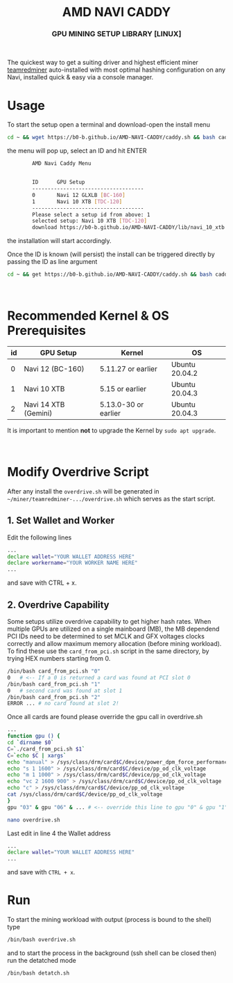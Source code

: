 <h1 align=center><strong>AMD</strong> NAVI CADDY 
<h3 align=center>GPU MINING SETUP LIBRARY [LINUX]</h3>

<br>

The quickest way to get a suiting driver and highest efficient miner [teamredminer](https://github.com/todxx/teamredminer) auto-installed with most optimal hashing configuration on any Navi, installed quick & easy via a console manager.


# Usage

To start the setup open a terminal and download-open the install menu

```bash
cd ~ && wget https://b0-b.github.io/AMD-NAVI-CADDY/caddy.sh && bash caddy.sh
```

the menu will pop up, select an ID and hit ENTER

```bash
        AMD Navi Caddy Menu


        ID      GPU Setup
        ------------------------------------
        0       Navi 12 GLXLB [BC-160]
        1       Navi 10 XTB [TDC-120]
        ------------------------------------
        Please select a setup id from above: 1
        selected setup: Navi 10 XTB [TDC-120]
        download https://b0-b.github.io/AMD-NAVI-CADDY/lib/navi_10_xtb.sh and install ...
```

the installation will start accordingly.

Once the ID is known (will persist) the install can be triggered directly by passing the ID as line argument

```bash
cd ~ && get https://b0-b.github.io/AMD-NAVI-CADDY/caddy.sh && bash caddy.sh <id>
```




<br>

# Recommended Kernel & OS Prerequisites
| id | GPU Setup | Kernel | OS |
|---|---|---|---|
| 0 | Navi 12 (BC-160) |  5.11.27 or earlier | Ubuntu 20.04.2 |
| 1 | Navi 10 XTB | 5.15 or earlier | Ubuntu 20.04.3 |
| 2 | Navi 14 XTB (Gemini) | 5.13.0-30 or earlier | Ubuntu 20.04.3 |

It is important to mention <strong>not</strong> to upgrade the Kernel by `sudo apt upgrade`.

<br>


# Modify Overdrive Script

After any install the `overdrive.sh` will be generated in `~/miner/teamredminer-.../overdrive.sh` which serves as the start script.

## 1. Set Wallet and Worker

Edit the following lines 

```bash
...
declare wallet="YOUR WALLET ADDRESS HERE"
declare workername="YOUR WORKER NAME HERE"
...
```

and save with CTRL + x.

## 2. Overdrive Capability
Some setups utilize overdrive capability to get higher hash rates. 
When multiple GPUs are utilized on a single mainboard (MB), the MB dependend PCI IDs need to be determined to set MCLK and GFX voltages clocks correctly and allow maximum memory allocation (before mining workload).
To find these use the `card_from_pci.sh` script in the same directory, by trying HEX numbers starting from 0.
```bash
/bin/bash card_from_pci.sh "0"
0   # <-- If a 0 is returned a card was found at PCI slot 0
/bin/bash card_from_pci.sh "1"
0   # second card was found at slot 1
/bin/bash card_from_pci.sh "2"
ERROR ... # no card found at slot 2!
```


Once all cards are found please override the gpu call in overdrive.sh
```bash
...
function gpu () {
cd `dirname $0`
C=`./card_from_pci.sh $1`
C=`echo $C | xargs`
echo "manual" > /sys/class/drm/card$C/device/power_dpm_force_performance_level
echo "s 1 1600" > /sys/class/drm/card$C/device/pp_od_clk_voltage
echo "m 1 1000" > /sys/class/drm/card$C/device/pp_od_clk_voltage
echo "vc 2 1600 900" > /sys/class/drm/card$C/device/pp_od_clk_voltage
echo "c" > /sys/class/drm/card$C/device/pp_od_clk_voltage
cat /sys/class/drm/card$C/device/pp_od_clk_voltage
}
gpu "03" & gpu "06" & ... # <-- override this line to gpu "0" & gpu "1" or any other PCI slots found
```

```bash
nano overdrive.sh
```
Last edit in line 4 the Wallet address
```bash
...
declare wallet="YOUR WALLET ADDRESS HERE"
...
```

and save with `CTRL + x`.

# Run
To start the mining workload with output (process is bound to the shell) type
```bash
/bin/bash overdrive.sh
```
and to start the process in the background (ssh shell can be closed then) run the detatched mode
```bash
/bin/bash detatch.sh
```
